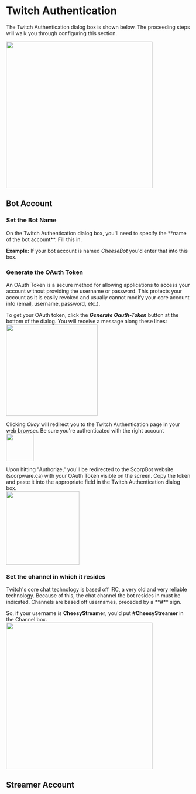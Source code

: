 <h1>Twitch Authentication</h1>

The Twitch Authentication dialog box is shown below. The proceeding steps will walk you through configuring this section.

<img src="../img/auth_window_twitch.png" style="width: 400px;" />

## Bot Account
<h3>Set the Bot Name</h3>
On the Twitch Authentication dialog box, you'll need to specify the **name of the bot account**. Fill this in.

**Example:** If your bot account is named *CheeseBot* you'd enter that into this box.

<h3>Generate the OAuth Token</h3>
An OAuth Token is a secure method for allowing applications to access your account without providing the username or password. This protects your account as it is easily revoked and usually cannot modify your core account info (email, username, password, etc.).

To get your OAuth token, click the ***Generate Oauth-Token*** button at the bottom of the dialog. You will receive a message along these lines:  
<img src="../img/auth_window_twitch_oauth_bot_confirm.png" style="width: 250px;" />

Clicking *Okay* will redirect you to the Twitch Authentication page in your web browser. Be sure you're authenticated with the right account  
<img src="../img/auth_window_twitch_oauth_bot_twitch.png" style="width: 75px;" />

Upon hitting "Authorize," you'll be redirected to the ScorpBot website (scorpware.ca) with your OAuth Token visible on the screen. Copy the token and paste it into the appropriate field in the Twitch Authentication dialog box.  
<img src="../img/auth_window_twitch_oauth_bot_token.png" style="width: 200px;" />

<h3>Set the channel in which it resides</h3>
Twitch's core chat technology is based off IRC, a very old and very reliable technology. Because of this, the chat channel the bot resides in must be indicated. Channels are based off usernames, preceded by a **#** sign.

So, if your username is **CheesyStreamer**, you'd put **#CheesyStreamer** in the Channel box.  
<img src="../img/auth_window_twitch_bot_complete.png" style="width: 400px;" />

## Streamer Account